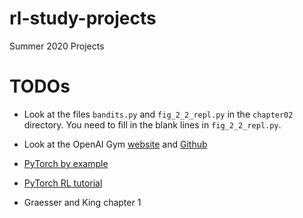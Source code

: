 # rl-study-projects
Summer 2020 Projects

# TODOs

* Look at the files `bandits.py` and `fig_2_2_repl.py` in the `chapter02`
  directory. You need to fill in the blank lines in `fig_2_2_repl.py`.

* Look at the OpenAI Gym [website](https://gym.openai.com/) and [Github](https://github.com/openai/gym)
* [PyTorch by example](https://pytorch.org/tutorials/beginner/pytorch_with_examples.html)
* [PyTorch RL tutorial](https://pytorch.org/tutorials/intermediate/reinforcement_q_learning.html)
* Graesser and King chapter 1
